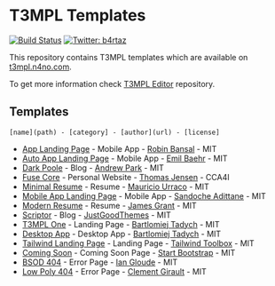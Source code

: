 # T3MPL Templates

[![Build Status](https://travis-ci.org/b4rtaz/t3mpl-templates.svg?branch=master)](https://travis-ci.org/b4rtaz/t3mpl-templates) [![Twitter: b4rtaz](https://img.shields.io/twitter/follow/b4rtaz.svg?style=social)](https://twitter.com/b4rtaz)

This repository contains T3MPL templates which are available on [t3mpl.n4no.com](https://t3mpl.n4no.com).

To get more information check [T3MPL Editor](https://github.com/b4rtaz/t3mpl-editor) repository.

## Templates

``[name](path) - [category] - [author](url) - [license]``

* [App Landing Page](/app-landing-page) - Mobile App - [Robin Bansal](https://github.com/robinbansal/App-Landing_Page) - MIT
* [Auto App Landing Page](/auto-app-landing-page) - Mobile App - [Emil Baehr](https://github.com/milbaehr/automatic-app-landing-page) - MIT
* [Dark Poole](/dark-poole) - Blog - [Andrew Park](https://github.com/andrewhwanpark/dark-poole) - MIT
* [Fuse Core](/fuse-core) - Personal Website - [Thomas Jensen](https://github.com/tsjensen/fuse-core) - CCA4I
* [Minimal Resume](/minimal-resume) - Resume - [Mauricio Urraco](https://github.com/murraco/jekyll-theme-minimal-resume) - MIT
* [Mobile App Landing Page](/mobile-app-landing-page) - Mobile App - [Sandoche Adittane](https://github.com/sandoche/Mobile-app-landingpage-template) - MIT
* [Modern Resume](/modern-resume) - Resume -  [James Grant](https://github.com/sproogen/modern-resume-theme) - MIT
* [Scriptor](/scriptor) - Blog - [JustGoodThemes](https://justgoodthemes.com/) - MIT
* [T3MPL One](/t3mpl-one) - Landing Page - [Bartlomiej Tadych](https://n4no.com/) - MIT
* [Desktop App](/desktop-app) - Desktop App - [Bartlomiej Tadych](https://n4no.com/) - MIT
* [Tailwind Landing Page](/tailwind-landing-page) - Landing Page - [Tailwind Toolbox](https://github.com/tailwindtoolbox/Landing-Page) - MIT
* [Coming Soon](/coming-soon) - Coming Soon Page - [Start Bootstrap](https://github.com/StartBootstrap/startbootstrap-coming-soon) - MIT
* [BSOD 404](/bsod-404) - Error Page - [Ian Gloude](https://codepen.io/igloude/pen/qNNWKr) - MIT
* [Low Poly 404](/low-poly-404) - Error Page - [Clement Girault](https://codepen.io/clementGir/pen/PqGyMq) - MIT
